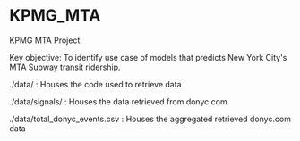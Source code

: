 # KPMG_MTA
KPMG MTA Project

Key objective: To identify use case of models that predicts New York City's MTA Subway transit ridership.


./data/ : Houses the code used to retrieve data

./data/signals/ : Houses the data retrieved from donyc.com

./data/total_donyc_events.csv : Houses the aggregated retrieved donyc.com data
